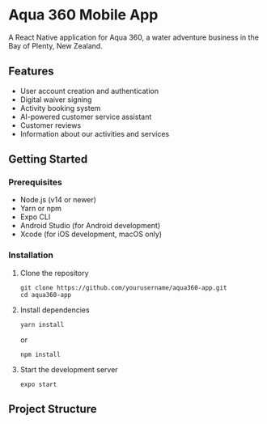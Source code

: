 # Aqua 360 Mobile App

A React Native application for Aqua 360, a water adventure business in the Bay of Plenty, New Zealand.

## Features

- User account creation and authentication
- Digital waiver signing
- Activity booking system
- AI-powered customer service assistant
- Customer reviews
- Information about our activities and services

## Getting Started

### Prerequisites

- Node.js (v14 or newer)
- Yarn or npm
- Expo CLI
- Android Studio (for Android development)
- Xcode (for iOS development, macOS only)

### Installation

1. Clone the repository
   ```
   git clone https://github.com/yourusername/aqua360-app.git
   cd aqua360-app
   ```

2. Install dependencies
   ```
   yarn install
   ```
   or
   ```
   npm install
   ```

3. Start the development server
   ```
   expo start
   ```

## Project Structure

